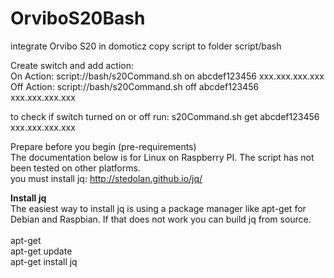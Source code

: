 # OrviboS20Bash

integrate Orvibo S20 in domoticz
copy script to folder script/bash

Create switch and add action:<br>
On Action: script://bash/s20Command.sh on abcdef123456 xxx.xxx.xxx.xxx<br>
Off Action: script://bash/s20Command.sh off abcdef123456 xxx.xxx.xxx.xxx<br>

to check if switch turned on or off run:
s20Command.sh get abcdef123456 xxx.xxx.xxx.xxx<br>

Prepare before you begin (pre-requirements)<br>
The documentation below is for Linux on Raspberry PI. The script has not been tested on other platforms.<br>
you must install jq: http://stedolan.github.io/jq/<br>

<b>Install jq</b><br>
The easiest way to install jq is using a package manager like apt-get for Debian and Raspbian. If that does not work you can build jq from source.<br>  
apt-get<br>
apt-get update<br>
apt-get install jq<br>
